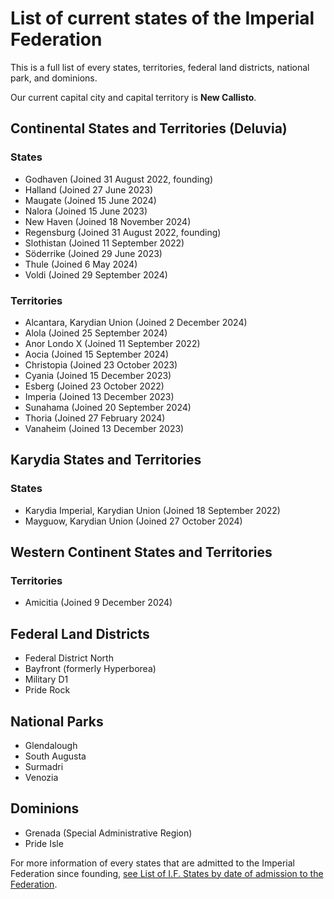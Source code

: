 # List of current states of the Imperial Federation

This is a full list of every states, territories, federal land districts, national park, and dominions.

Our current capital city and capital territory is **New Callisto**.

## Continental States and Territories (Deluvia)

### States
- Godhaven (Joined 31 August 2022, founding)
- Halland (Joined 27 June 2023)
- Maugate (Joined 15 June 2024)
- Nalora (Joined 15 June 2023)
- New Haven (Joined 18 November 2024)
- Regensburg (Joined 31 August 2022, founding)
- Slothistan (Joined 11 September 2022)
- Söderrike (Joined 29 June 2023)
- Thule (Joined 6 May 2024)
- Voldi (Joined 29 September 2024)

### Territories
- Alcantara, Karydian Union (Joined 2 December 2024)
- Alola (Joined 25 September 2024)
- Anor Londo X (Joined 11 September 2022)
- Aocia (Joined 15 September 2024)
- Christopia (Joined 23 October 2023)
- Cyania (Joined 15 December 2023)
- Esberg (Joined 23 October 2022)
- Imperia (Joined 13 December 2023)
- Sunahama (Joined 20 September 2024)
- Thoria (Joined 27 February 2024)
- Vanaheim (Joined 13 December 2023)

## Karydia States and Territories

### States
- Karydia Imperial, Karydian Union (Joined 18 September 2022)
- Mayguow, Karydian Union (Joined 27 October 2024)

## Western Continent States and Territories

### Territories
- Amicitia (Joined 9 December 2024)

## Federal Land Districts

- Federal District North
- Bayfront (formerly Hyperborea)
- Military D1
- Pride Rock

## National Parks

- Glendalough
- South Augusta
- Surmadri
- Venozia

## Dominions

- Grenada (Special Administrative Region)
- Pride Isle

For more information of every states that are admitted to the Imperial Federation since founding, [see List of I.F. States by date of admission to the Federation](https://civwiki.org/wiki/List_of_I.F._states_by_date_of_admission_to_the_Federation).
